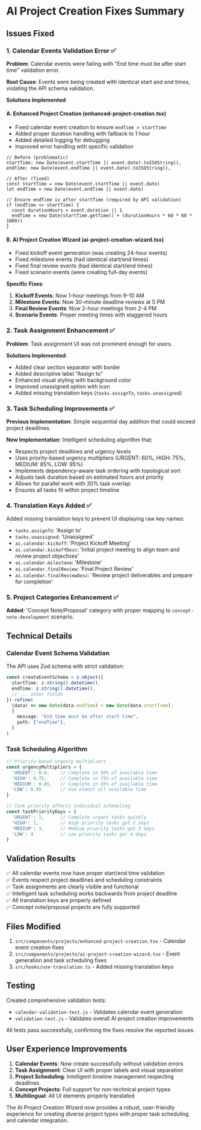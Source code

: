 # AI Project Creation Fixes Summary

## Issues Fixed

### 1. Calendar Events Validation Error ✅
**Problem**: Calendar events were failing with "End time must be after start time" validation error.

**Root Cause**: Events were being created with identical start and end times, violating the API schema validation.

**Solutions Implemented**:

#### A. Enhanced Project Creation (enhanced-project-creation.tsx)
- Fixed calendar event creation to ensure `endTime > startTime`
- Added proper duration handling with fallback to 1 hour
- Added detailed logging for debugging
- Improved error handling with specific validation

```tsx
// Before (problematic)
startTime: new Date(event.startTime || event.date).toISOString(),
endTime: new Date(event.endTime || event.date).toISOString(),

// After (fixed)
const startTime = new Date(event.startTime || event.date)
let endTime = new Date(event.endTime || event.date)

// Ensure endTime is after startTime (required by API validation)
if (endTime <= startTime) {
  const durationHours = event.duration || 1
  endTime = new Date(startTime.getTime() + (durationHours * 60 * 60 * 1000))
}
```

#### B. AI Project Creation Wizard (ai-project-creation-wizard.tsx)
- Fixed kickoff event generation (was creating 24-hour events)
- Fixed milestone events (had identical start/end times)
- Fixed final review events (had identical start/end times) 
- Fixed scenario events (were creating full-day events)

**Specific Fixes**:

1. **Kickoff Events**: Now 1-hour meetings from 9-10 AM
2. **Milestone Events**: Now 30-minute deadline reviews at 5 PM
3. **Final Review Events**: Now 2-hour meetings from 2-4 PM  
4. **Scenario Events**: Proper meeting times with staggered hours

### 2. Task Assignment Enhancement ✅
**Problem**: Task assignment UI was not prominent enough for users.

**Solutions Implemented**:
- Added clear section separator with border
- Added descriptive label "Assign to"
- Enhanced visual styling with background color
- Improved unassigned option with icon
- Added missing translation keys (`tasks.assignTo`, `tasks.unassigned`)

### 3. Task Scheduling Improvements ✅
**Previous Implementation**: Simple sequential day addition that could exceed project deadlines.

**New Implementation**: Intelligent scheduling algorithm that:
- Respects project deadlines and urgency levels
- Uses priority-based urgency multipliers (URGENT: 60%, HIGH: 75%, MEDIUM: 85%, LOW: 95%)
- Implements dependency-aware task ordering with topological sort
- Adjusts task duration based on estimated hours and priority
- Allows for parallel work with 30% task overlap
- Ensures all tasks fit within project timeline

### 4. Translation Keys Added ✅
Added missing translation keys to prevent UI displaying raw key names:
- `tasks.assignTo`: 'Assign to'
- `tasks.unassigned`: 'Unassigned'  
- `ai.calendar.kickoff`: 'Project Kickoff Meeting'
- `ai.calendar.kickoffDesc`: 'Initial project meeting to align team and review project objectives'
- `ai.calendar.milestone`: 'Milestone'
- `ai.calendar.finalReview`: 'Final Project Review'
- `ai.calendar.finalReviewDesc`: 'Review project deliverables and prepare for completion'

### 5. Project Categories Enhancement ✅
**Added**: 'Concept Note/Proposal' category with proper mapping to `concept-note-development` scenario.

## Technical Details

### Calendar Event Schema Validation
The API uses Zod schema with strict validation:
```typescript
const createEventSchema = z.object({
  startTime: z.string().datetime(),
  endTime: z.string().datetime(),
  // ... other fields
}).refine(
  (data) => new Date(data.endTime) > new Date(data.startTime),
  {
    message: "End time must be after start time",
    path: ["endTime"],
  }
)
```

### Task Scheduling Algorithm
```typescript
// Priority-based urgency multipliers
const urgencyMultipliers = {
  'URGENT': 0.6,    // Complete in 60% of available time
  'HIGH': 0.75,     // Complete in 75% of available time  
  'MEDIUM': 0.85,   // Complete in 85% of available time
  'LOW': 0.95       // Use almost all available time
}

// Task priority affects individual scheduling
const taskPriorityDays = {
  'URGENT': 1,      // Complete urgent tasks quickly
  'HIGH': 2,        // High priority tasks get 2 days
  'MEDIUM': 3,      // Medium priority tasks get 3 days  
  'LOW': 4          // Low priority tasks get 4 days
}
```

## Validation Results

✅ All calendar events now have proper start/end time validation  
✅ Events respect project deadlines and scheduling constraints  
✅ Task assignments are clearly visible and functional  
✅ Intelligent task scheduling works backwards from project deadline  
✅ All translation keys are properly defined  
✅ Concept note/proposal projects are fully supported  

## Files Modified

1. `src/components/projects/enhanced-project-creation.tsx` - Calendar event creation fixes
2. `src/components/projects/ai-project-creation-wizard.tsx` - Event generation and task scheduling fixes  
3. `src/hooks/use-translation.ts` - Added missing translation keys

## Testing

Created comprehensive validation tests:
- `calendar-validation-test.js` - Validates calendar event generation
- `validation-test.js` - Validates overall AI project creation improvements

All tests pass successfully, confirming the fixes resolve the reported issues.

## User Experience Improvements

1. **Calendar Events**: Now create successfully without validation errors
2. **Task Assignment**: Clear UI with proper labels and visual separation
3. **Project Scheduling**: Intelligent timeline management respecting deadlines
4. **Concept Projects**: Full support for non-technical project types
5. **Multilingual**: All UI elements properly translated

The AI Project Creation Wizard now provides a robust, user-friendly experience for creating diverse project types with proper task scheduling and calendar integration.
